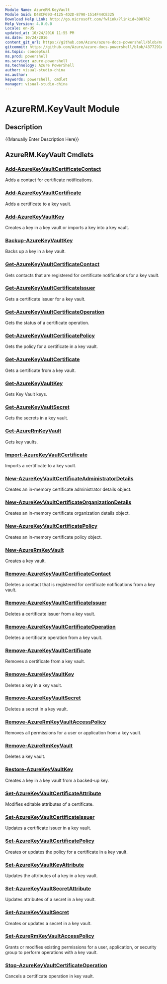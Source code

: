 ```yaml
---
Module Name: AzureRM.KeyVault
Module Guid: D48CF693-4125-4D2D-8790-1514F44CE325
Download Help Link: http://go.microsoft.com/fwlink/?linkid=390762
Help Version: 4.0.0.0
Locale: en-US
updated_at: 10/24/2016 11:55 PM
ms.date: 10/24/2016
content_git_url: https://github.com/Azure/azure-docs-powershell/blob/master/azureps-cmdlets-docs/ResourceManager/AzureRM.KeyVault/v2.2.0/AzureRM.KeyVault.md
gitcommit: https://github.com/Azure/azure-docs-powershell/blob/4377291ee360e58e2c1c5d644155daf6a0279055/azureps-cmdlets-docs/ResourceManager/AzureRM.KeyVault/v2.2.0/AzureRM.KeyVault.md
ms.topic: conceptual
ms.prod: powershell
ms.service: azure-powershell
ms.technology: Azure PowerShell
author: visual-studio-china
ms.author: 
keywords: powershell, cmdlet
manager: visual-studio-china
---
```


# AzureRM.KeyVault Module
## Description
{{Manually Enter Description Here}}

## AzureRM.KeyVault Cmdlets
### [Add-AzureKeyVaultCertificateContact](./Add-AzureKeyVaultCertificateContact.md)
Adds a contact for certificate notifications.


### [Add-AzureKeyVaultCertificate](./Add-AzureKeyVaultCertificate.md)
Adds a certificate to a key vault.


### [Add-AzureKeyVaultKey](./Add-AzureKeyVaultKey.md)
Creates a key in a key vault or imports a key into a key vault.


### [Backup-AzureKeyVaultKey](./Backup-AzureKeyVaultKey.md)
Backs up a key in a key vault.


### [Get-AzureKeyVaultCertificateContact](./Get-AzureKeyVaultCertificateContact.md)
Gets contacts that are registered for certificate notifications for a key vault.


### [Get-AzureKeyVaultCertificateIssuer](./Get-AzureKeyVaultCertificateIssuer.md)
Gets a certificate issuer for a key vault.


### [Get-AzureKeyVaultCertificateOperation](./Get-AzureKeyVaultCertificateOperation.md)
Gets the status of a certificate operation.


### [Get-AzureKeyVaultCertificatePolicy](./Get-AzureKeyVaultCertificatePolicy.md)
Gets the policy for a certificate in a key vault.


### [Get-AzureKeyVaultCertificate](./Get-AzureKeyVaultCertificate.md)
Gets a certificate from a key vault.


### [Get-AzureKeyVaultKey](./Get-AzureKeyVaultKey.md)
Gets Key Vault keys.


### [Get-AzureKeyVaultSecret](./Get-AzureKeyVaultSecret.md)
Gets the secrets in a key vault.


### [Get-AzureRmKeyVault](./Get-AzureRmKeyVault.md)
Gets key vaults.


### [Import-AzureKeyVaultCertificate](./Import-AzureKeyVaultCertificate.md)
Imports a certificate to a key vault.


### [New-AzureKeyVaultCertificateAdministratorDetails](./New-AzureKeyVaultCertificateAdministratorDetails.md)
Creates an in-memory certificate administrator details object.


### [New-AzureKeyVaultCertificateOrganizationDetails](./New-AzureKeyVaultCertificateOrganizationDetails.md)
Creates an in-memory certificate organization details object.


### [New-AzureKeyVaultCertificatePolicy](./New-AzureKeyVaultCertificatePolicy.md)
Creates an in-memory certificate policy object.


### [New-AzureRmKeyVault](./New-AzureRmKeyVault.md)
Creates a key vault.


### [Remove-AzureKeyVaultCertificateContact](./Remove-AzureKeyVaultCertificateContact.md)
Deletes a contact that is registered for certificate notifications from a key vault.


### [Remove-AzureKeyVaultCertificateIssuer](./Remove-AzureKeyVaultCertificateIssuer.md)
Deletes a certificate issuer from a key vault.


### [Remove-AzureKeyVaultCertificateOperation](./Remove-AzureKeyVaultCertificateOperation.md)
Deletes a certificate operation from a key vault.


### [Remove-AzureKeyVaultCertificate](./Remove-AzureKeyVaultCertificate.md)
Removes a certificate from a key vault.


### [Remove-AzureKeyVaultKey](./Remove-AzureKeyVaultKey.md)
Deletes a key in a key vault.


### [Remove-AzureKeyVaultSecret](./Remove-AzureKeyVaultSecret.md)
Deletes a secret in a key vault.


### [Remove-AzureRmKeyVaultAccessPolicy](./Remove-AzureRmKeyVaultAccessPolicy.md)
Removes all permissions for a user or application from a key vault.


### [Remove-AzureRmKeyVault](./Remove-AzureRmKeyVault.md)
Deletes a key vault.


### [Restore-AzureKeyVaultKey](./Restore-AzureKeyVaultKey.md)
Creates a key in a key vault from a backed-up key.


### [Set-AzureKeyVaultCertificateAttribute](./Set-AzureKeyVaultCertificateAttribute.md)
Modifies editable attributes of a certificate.


### [Set-AzureKeyVaultCertificateIssuer](./Set-AzureKeyVaultCertificateIssuer.md)
Updates a certificate issuer in a key vault.


### [Set-AzureKeyVaultCertificatePolicy](./Set-AzureKeyVaultCertificatePolicy.md)
Creates or updates the policy for a certificate in a key vault.


### [Set-AzureKeyVaultKeyAttribute](./Set-AzureKeyVaultKeyAttribute.md)
Updates the attributes of a key in a key vault.


### [Set-AzureKeyVaultSecretAttribute](./Set-AzureKeyVaultSecretAttribute.md)
Updates attributes of a secret in a key vault.


### [Set-AzureKeyVaultSecret](./Set-AzureKeyVaultSecret.md)
Creates or updates a secret in a key vault.


### [Set-AzureRmKeyVaultAccessPolicy](./Set-AzureRmKeyVaultAccessPolicy.md)
Grants or modifies existing permissions for a user, application, or security group to perform operations with a key vault.


### [Stop-AzureKeyVaultCertificateOperation](./Stop-AzureKeyVaultCertificateOperation.md)
Cancels a certificate operation in key vault.




